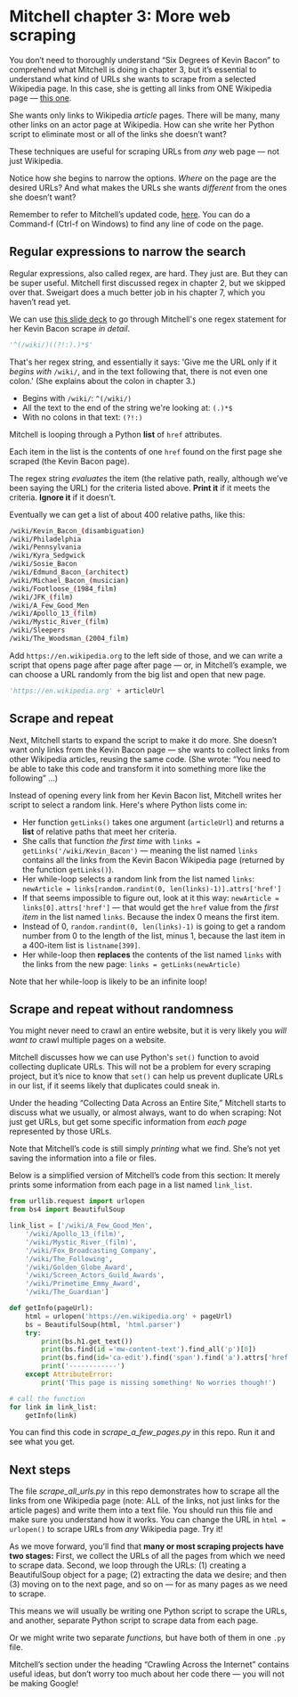 # Mitchell chapter 3: More web scraping

You don’t need to thoroughly understand “Six Degrees of Kevin Bacon” to comprehend what Mitchell is doing in chapter 3, but it’s essential to understand what kind of URLs she wants to scrape from a selected Wikipedia page. In this case, she is getting all links from ONE Wikipedia page &mdash; [this one](https://en.wikipedia.org/wiki/Kevin_Bacon).

She wants only links to Wikipedia *article* pages. There will be many, many other links on an actor page at Wikipedia. How can she write her Python script to eliminate most or all of the links she doesn’t want?

These techniques are useful for scraping URLs from *any* web page &mdash; not just Wikipedia.

Notice how she begins to narrow the options. *Where* on the page are the desired URLs? And what makes the URLs she wants *different* from the ones she doesn’t want?

Remember to refer to Mitchell’s updated code, [here](https://github.com/REMitchell/python-scraping/blob/master/Chapter03-web-crawlers.ipynb). You can do a Command-f (Ctrl-f on Windows) to find any line of code on the page.

## Regular expressions to narrow the search

Regular expressions, also called regex, are hard. They just are. But they can be super useful. Mitchell first discussed regex in chapter 2, but we skipped over that. Sweigart does a much better job in his chapter 7, which you haven’t read yet.

We can use [this slide deck](http://bit.ly/mm-scrapeCh3-slides) to go through Mitchell's one regex statement for her Kevin Bacon scrape *in detail*.

```python
'^(/wiki/)((?!:).)*$'
```

That's her regex string, and essentially it says: 'Give me the URL only if it *begins with* `/wiki/`, and in the text following that, there is not even one colon.' (She explains about the colon in chapter 3.)

* Begins with `/wiki/`: `^(/wiki/)`
* All the text to the end of the string we're looking at: `(.)*$`
* With no colons in that text: `(?!:)`

Mitchell is looping through a Python **list** of `href` attributes.

Each item in the list is the contents of one `href` found on the first page she scraped (the Kevin Bacon page).

The regex string *evaluates* the item (the relative path, really, although we’ve been saying the URL) for the criteria listed above. **Print it** if it meets the criteria. **Ignore it** if it doesn’t.

Eventually we can get a list of about 400 relative paths, like this:

```bash
/wiki/Kevin_Bacon_(disambiguation)
/wiki/Philadelphia
/wiki/Pennsylvania
/wiki/Kyra_Sedgwick
/wiki/Sosie_Bacon
/wiki/Edmund_Bacon_(architect)
/wiki/Michael_Bacon_(musician)
/wiki/Footloose_(1984_film)
/wiki/JFK_(film)
/wiki/A_Few_Good_Men
/wiki/Apollo_13_(film)
/wiki/Mystic_River_(film)
/wiki/Sleepers
/wiki/The_Woodsman_(2004_film)
```

Add `https://en.wikipedia.org` to the left side of those, and we can write a script that opens page after page after page &mdash; or, in Mitchell’s example, we can choose a URL randomly from the big list and open that new page.

```python
'https://en.wikipedia.org' + articleUrl
```

## Scrape and repeat

Next, Mitchell starts to expand the script to make it do more. She doesn’t want only links from the Kevin Bacon page &mdash; she wants to collect links from other Wikipedia articles, reusing the same code. (She wrote: “You need to be able to take this code and transform it into something more like the following” ...)

Instead of opening every link from her Kevin Bacon list, Mitchell writes her script to select a random link. Here's where Python lists come in:

* Her function `getLinks()` takes one argument (`articleUrl`) and returns a **list** of relative paths that meet her criteria.
* She calls that function *the first time* with `links = getLinks('/wiki/Kevin_Bacon')` &mdash; meaning the list named `links` contains all the links from the Kevin Bacon Wikipedia page (returned by the function `getLinks()`).
* Her while-loop selects a random link from the list named `links`: `newArticle = links[random.randint(0, len(links)-1)].attrs['href']`
* If that seems impossible to figure out, look at it this way: `newArticle = links[0].attrs['href']` &mdash; that would get the `href` value from the *first item* in the list named `links`. Because the index 0 means the first item.
* Instead of 0, `random.randint(0, len(links)-1)` is going to get a random number from 0 to the length of the list, minus 1, because the last item in a 400-item list is `listname[399]`.
* Her while-loop then **replaces** the contents of the list named `links` with the links from the new page: `links = getLinks(newArticle)`

Note that her while-loop is likely to be an infinite loop!

## Scrape and repeat without randomness

You might never need to crawl an entire website, but it is very likely you *will want to* crawl multiple pages on a website.

Mitchell discusses how we can use Python's `set()` function to avoid collecting duplicate URLs. This will not be a problem for every scraping project, but it’s nice to know that `set()` can help us prevent duplicate URLs in our list, if it seems likely that duplicates could sneak in.

Under the heading “Collecting Data Across an Entire Site,” Mitchell starts to discuss what we usually, or almost always, want to do when scraping: Not just get URLs, but get some specific information from *each page* represented by those URLs.

Note that Mitchell’s code is still simply *printing* what we find. She’s not yet saving the information into a file or files.

Below is a simplified version of Mitchell’s code from this section: It merely prints some information from each page in a list named `link_list`.

```python
from urllib.request import urlopen
from bs4 import BeautifulSoup

link_list = ['/wiki/A_Few_Good_Men',
    '/wiki/Apollo_13_(film)',
    '/wiki/Mystic_River_(film)',
    '/wiki/Fox_Broadcasting_Company',
    '/wiki/The_Following',
    '/wiki/Golden_Globe_Award',
    '/wiki/Screen_Actors_Guild_Awards',
    '/wiki/Primetime_Emmy_Award',
    '/wiki/The_Guardian']

def getInfo(pageUrl):
    html = urlopen('https://en.wikipedia.org' + pageUrl)
    bs = BeautifulSoup(html, 'html.parser')
    try:
        print(bs.h1.get_text())
        print(bs.find(id ='mw-content-text').find_all('p')[0])
        print(bs.find(id='ca-edit').find('span').find('a').attrs['href'])
        print('------------')
    except AttributeError:
        print('This page is missing something! No worries though!')

# call the function
for link in link_list:
    getInfo(link)
```

You can find this code in *scrape_a_few_pages.py* in this repo. Run it and see what you get.

## Next steps

The file *scrape_all_urls.py* in this repo demonstrates how to scrape all the links from one Wikipedia page (note: ALL of the links, not just links for the article pages) and write them into a text file. You should run this file and make sure you understand how it works. You can change the URL in `html = urlopen()` to scrape URLs from *any* Wikipedia page. Try it!

As we move forward, you’ll find that **many or most scraping projects have two stages:** First, we collect the URLs of all the pages from which we need to scrape data. Second, we loop through the URLs: (1) creating a BeautifulSoup object for a page; (2) extracting the data we desire; and then (3) moving on to the next page, and so on &mdash; for as many pages as we need to scrape.

This means we will usually be writing one Python script to scrape the URLs, and another, separate Python script to scrape data from each page.

Or we might write two separate *functions,* but have both of them in one `.py` file.

Mitchell’s section under the heading “Crawling Across the Internet” contains useful ideas, but don’t worry too much about her code there &mdash; you will not be making Google!
